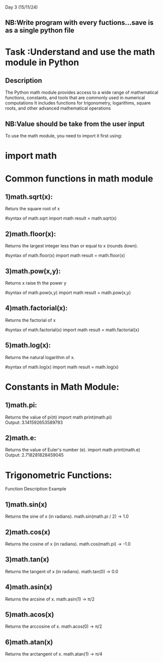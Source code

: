 Day 3 (15/11/24)

## NB:Write program with every fuctions...save is as a single python file

# Task :Understand and use the math module in Python

## Description

The Python math module provides access to a wide range of mathematical functions, constants, and tools that are commonly used in numerical computations It includes functions for trigonometry, logarithms, square roots, and other advanced mathematical operations

## NB:Value should be take from the user input

To use the math module, you need to import it first using:
# import math

# Common functions in math module

## 1)math.sqrt(x):
Returs the square root of x

#syntax of math.sqrt
import math
result = math.sqrt(x)


## 2)math.floor(x):
Returns the largest integer less than or equal to x (rounds down).

#syntax of math.floor(x)
import math
result = math.floor(x)


## 3)math.pow(x,y):
Returns x raise th the power y

#syntax of math.pow(x,y)
import math
result = math.pow(x,y)


## 4)math.factorial(x):
Returns the factorial of x

#syntax of math.factorial(x)
import math
result = math.factorial(x)


## 5)math.log(x):
Returns the natural logarithm of x.

#syntax of math.log(x)
import math
result = math.log(x)


# Constants in Math Module:

## 1)math.pi:
Returns the value of pi(π)
import math
print(math.pi)  
Output: 3.141592653589793

## 2)math.e:
Returns the value of Euler's number (e).
import math
print(math.e)  
Output: 2.718281828459045

# Trigonometric Functions:
Function Description Example

## 1)math.sin(x) 
Returns the sine of x (in radians). math.sin(math.pi / 2) → 1.0
## 2)math.cos(x) 
Returns the cosine of x (in radians). math.cos(math.pi) → -1.0

## 3)math.tan(x) 
Returns the tangent of x (in radians). math.tan(0) → 0.0

## 4)math.asin(x) 
Returns the arcsine of x.
math.asin(1) → π/2

## 5)math.acos(x) 
Returns the arccosine of x. 
math.acos(0) → π/2

## 6)math.atan(x) 
Returns the arctangent of x. 
math.atan(1) → π/4
